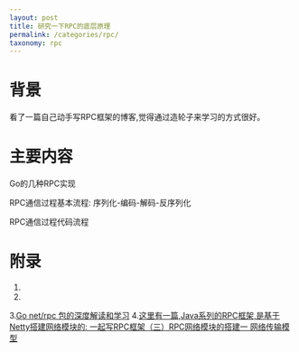 ```yaml
---
layout: post
title: 研究一下RPC的底层原理
permalink: /categories/rpc/
taxonomy: rpc
---
```


# 背景
看了一篇自己动手写RPC框架的博客,觉得通过造轮子来学习的方式很好。

# 主要内容
Go的几种RPC实现

RPC通信过程基本流程: 序列化-编码-解码-反序列化

RPC通信过程代码流程

# 附录
1.
2.
3.[Go net/rpc 包的深度解读和学习](https://cloud.tencent.com/developer/article/1662215)
4.[这里有一篇,Java系列的RPC框架,是基于Netty搭建网络模块的: 一起写RPC框架（三）RPC网络模块的搭建一 网络传输模型](https://blog.csdn.net/linuu/article/details/52213911)